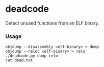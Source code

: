 # deadcode
Detect unused functions from an ELF binary.

### Usage

    objdump --disassembly <elf-binary> > dump
    objdump --reloc <elf-binary> > relo
    ./deadcode.py dump relo
    cat dead.txt
